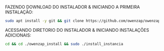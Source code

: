 FAZENDO DOWNLOAD DO INSTALADOR & INICIANDO A PRIMEIRA INSTALAÇÃO:

```bash
sudo apt install -y git && git clone https://github.com/owenzap/owenzap_install.git && sudo chmod -R 777 ./owenzap_install && cd ./owenzap_install && sudo ./install_primaria
```

ACESSANDO DIRETORIO DO INSTALADOR & INICIANDO INSTALAÇÕES ADICIONAIS:
```bash
cd && cd ./owenzap_install && sudo ./install_instancia
```

